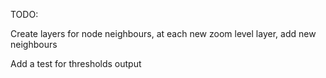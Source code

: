 TODO:

Create layers for node neighbours, 
at each new zoom level layer, add new neighbours

Add a test for thresholds output